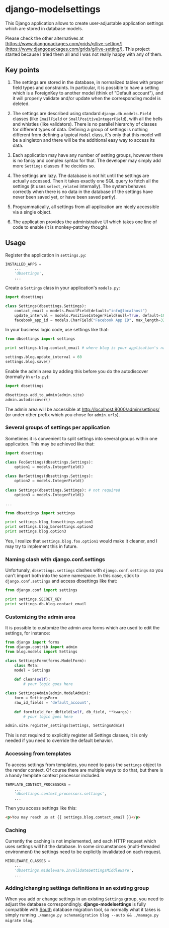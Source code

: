 django-modelsettings
====================

This Django application allows to create user-adjustable application settings which are stored in database models. 

Please check the other alternatives at [https://www.djangopackages.com/grids/g/live-setting/](https://www.djangopackages.com/grids/g/live-setting/). This project started because I tried them all and I was not really happy with any of them.

Key points
----------

1. The settings are stored in the database, in normalized tables with proper field types and constraints. In particular, it is possible to have a setting which is a ForeignKey to another model (think of "Default account"), and it will properly validate and/or update when the corresponding model is deleted.

2. The settings are described using standard `django.db.models.Field` classes (like `EmailField` or `SmallPositiveIntegerField`), with all the bells and whistles (like validators). There is no parallel hierarchy of classes for different types of data. Defining a group of settings is nothing different from defining a typical `Model` class, it's only that this model will be a singleton and there will be the additional easy way to access its data.

3. Each application may have any number of setting groups, however there is no fancy and complex syntax for that. The developer may simply add more `Settings` classes if he decides so.

4. The settings are lazy. The database is not hit until the settings are actually accessed. Then it takes exactly one SQL query to fetch all the settings (it uses `select_related` internally). The system behaves correctly when there is no data in the database (if the settings have never been saved yet, or have been saved partly).

5. Programmatically, all settings from all application are nicely accessible via a single object.

5. The application provides the administrative UI which takes one line of code to enable (it is monkey-patchey though).

Usage
-----

Register the application in `settings.py`:

```python
INSTALLED_APPS =
    ...
    'dbsettings',
    ...
```

Create a `Settings` class in your application's `models.py`:

```python
import dbsettings

class Settings(dbsettings.Settings):
    contact_email = models.EmailField(default="info@localhost")
    update_interval = models.PositiveIntegerField(null=True, default=10, help_text="Update interval in seconds")
    facebook_app_id = models.CharField("Facebook App ID", max_length=32, blank=True)
```

In your business logic code, use settings like that:

```python
from dbsettings import settings

print settings.blog.contact_email # where blog is your application's name

settings.blog.update_interval = 60
settings.blog.save()
```

Enable the admin area by adding this before you do the autodiscover (normally in `urls.py`):

```python
import dbsettings

dbsettings.add_to_admin(admin.site)
admin.autodiscover()
```

The admin area will be accessible at [http://localhost:8000/admin/settings/](http://localhost:8000/admin/settings/) (or under other prefix which you chose for `admin.urls`).

### Several groups of settings per application

Sometimes it is convenient to split settings into several groups within one application. This may be achieved like that:

```python
import dbsettings

class FooSettings(dbsettings.Settings):
    option1 = models.IntegerField()
    
class BarSettings(dbsettings.Settings):
    option2 = models.IntegerField()
    
class Settings(dbsettings.Settings): # not required
    option3 = models.IntegerField()

...

from dbsettings import settings

print settings.blog_foosettings.option1
print settings.blog_barsettings.option2
print settings.blog.option3
```

Yes, I realize that `settings.blog.foo.option1` would make it cleaner, and I may try to implement this in future.

### Naming clash with django.conf.settings

Unfortunaly, `dbsettings.settings` clashes with `django.conf.settings` so you can't import both into the same namespace. In this case, stick to `django.conf.settings` and access dbsettings like that:

```python
from django.conf import settings

print settings.SECRET_KEY
print settings.db.blog.contact_email
```

### Customizing the admin area

It is possible to customize the admin area forms which are used to edit the settings, for instance:

```python
from django import forms
from django.contrib import admin
from blog.models import Settings

class SettingsForm(forms.ModelForm):
    class Meta:
  	model = Settings
        
    def clean(self):
        # your logic goes here

class SettingsAdmin(admin.ModelAdmin):
    form = SettingsForm
	raw_id_fields = 'default_account',
    
    def formfield_for_dbfield(self, db_field, **kwargs):
        # your logic goes here

admin.site.register_settings(Settings, SettingsAdmin)
```
This is not required to explicitly register all Settings classes, it is only needed if you need to override the default behavior.

### Accessing from templates

To access settings from templates, you need to pass the `settings` object to the render context. Of course there are multiple ways to do that, but there is a handy template context processor included.

```python
TEMPLATE_CONTEXT_PROCESSORS =
    ...
    'dbsettings.context_processors.settings',
    ...
```

Then you access settings like this:

```html
<p>You may reach us at {{ settings.blog.contact_email }}</p>
```

### Caching

Currently the caching is not implemented, and each HTTP request which uses settings will hit the database. In some circumstances (multi-threaded environment) the settings need to be explicitly invalidated on each request.

```python
MIDDLEWARE_CLASSES =
    ...
    'dbsettings.middleware.InvalidateSettingsMiddleware',
    ...
```

### Adding/changing settings definitions in an existing group

When you add or change settings in an existing `Settings` group, you need to adjust the database correspondingly. **django-modelsettings** is fully compatible with [South](http://south.aeracode.org/) database migration tool, so normally what it takes is simply running `./manage.py schemamigration blog --auto && ./manage.py migrate blog`.

